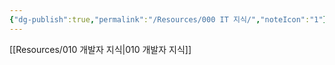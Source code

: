 ```yaml
---
{"dg-publish":true,"permalink":"/Resources/000 IT 지식/","noteIcon":"1"}
---
```


[[Resources/010 개발자 지식\|010 개발자 지식]]  